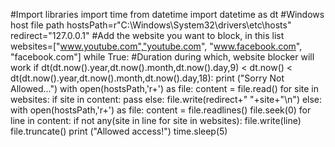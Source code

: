 #Import libraries
import time
from datetime import datetime as dt
#Windows host file path
hostsPath=r"C:\Windows\System32\drivers\etc\hosts"
redirect="127.0.0.1"
#Add the website you want to block, in this list
websites=["www.youtube.com","youtube.com", "www.facebook.com", "facebook.com"]
while True:
   #Duration during which, website blocker will work
   if dt(dt.now().year,dt.now().month,dt.now().day,9) < dt.now() < dt(dt.now().year,dt.now().month,dt.now().day,18):
   print ("Sorry Not Allowed...")
   with open(hostsPath,'r+') as file:
      content = file.read()
      for site in websites:
         if site in content:
            pass
         else:
            file.write(redirect+" "+site+"\n")
   else:
      with open(hostsPath,'r+') as file:
      content = file.readlines()
      file.seek(0)
      for line in content:
         if not any(site in line for site in websites):
            file.write(line)
         file.truncate()
   print ("Allowed access!")
time.sleep(5)
